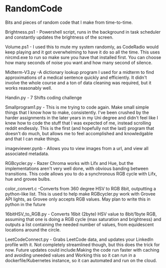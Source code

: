 # RandomCode
Bits and pieces of random code that I make from time-to-time.

Brightness.ps1 - Powershell script, runs in the background in task scheduler and constantly updates the brightness of the screen.

Volume.ps1 - I used this to mute my system randomly, as CodeRadio would keep playing and it got overwhelming to have it do so all the time. This uses nircmd.exe to run so make sure you have that installed first. You can choose how many seconds of noise you want and how many second of silence.

Midterm-V3.py -A dictionary lookup program I used for a midterm to find approximations of a medical sentence quickly and efficiently. It didn't involve the whole course and a ton of data cleaning was required, but it works reasonably well.

Handin.py - 7 Shifts coding challenge

Smallprogram1.py - This is me trying to code again. Make small simple things that I know how to make, consistently. I've been crushed by the harder assignments in the later years in my Uni degree and didn't feel like I knew how to code the stuff that I was expected of me, instead scrolling reddit endlessly. This is the first (and hopefully not the last) program that doesn't do much, but allows me to feel accomplished and knowledgable and that I can make things.

imageviewer.pynb - Allows you to view images from a url, and view all associated metadata.

RGBcycler.py - Razer Chroma works with Lifx and Hue, but the implementations aren't very well done, with obvious banding between transitions. This code allows you to do a synchronous RGB cycle with Lifx, hue and grovee bulbs.

color_convert.c -Converts from 360 degree HSV to RGB 8bit, outputting a python-like list. This is used to help make RGBcycler.py work with Grovee API lights, as Grovee only accepts RGB values. May plan to write this in python in the future

16bitHSV_to_RGB.py - Converts 16bit (2byte) HSV value to 8bit/1byte RGB, assuming that one is doing a RGB cycle (max saturation and brightness) and outputs a list containing the needed number of values, from equidescent locations around the circle.

LeetCodeConnect.py - Grabs LeetCode data, and updates your LinkedIn profile with it. Not completely streamlined though, but this does the trick for now. Future updates could include:Making the code run faster with caching and avoiding uneeded values and Working this so it can run in a dockerfile/Kubernetes instance, so it can automated and run on the cloud.

